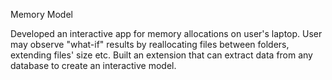 Memory Model

Developed an interactive app for memory allocations on user's laptop. User may observe "what-if" results by
reallocating files between folders, extending files' size etc. Built an extension that can extract data from any database to
create an interactive model.
